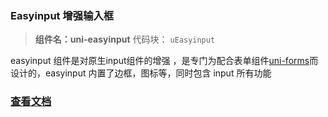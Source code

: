 

### Easyinput 增强输入框
> **组件名：uni-easyinput**
> 代码块： `uEasyinput`


easyinput 组件是对原生input组件的增强 ，是专门为配合表单组件[uni-forms](https://ext.dcloud.net.cn/plugin?id=2773)而设计的，easyinput 内置了边框，图标等，同时包含 input 所有功能

### [查看文档](https://uniapp.dcloud.io/component/uniui/uni-easyinput)